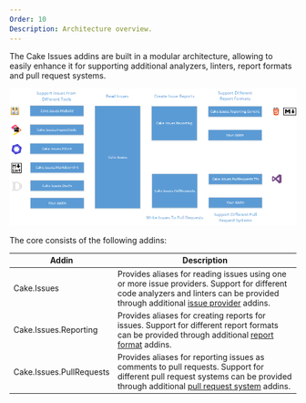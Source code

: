 ```yaml
---
Order: 10
Description: Architecture overview.
---
```


The Cake Issues addins are built in a modular architecture, allowing to easily
enhance it for supporting additional analyzers, linters, report formats and pull request systems.

![Architecture Overview](overview.png "Architecture Overview")

The core consists of the following addins:

| Addin                    | Description                                                                                                                                                                         |
|--------------------------|-------------------------------------------------------------------------------------------------------------------------------------------------------------------------------------|
| Cake.Issues              | Provides aliases for reading issues using one or more issue providers. Support for different code analyzers and linters can be provided through additional [issue provider] addins. |
| Cake.Issues.Reporting    | Provides aliases for creating reports for issues. Support for different report formats can be provided through additional [report format] addins.                                   |
| Cake.Issues.PullRequests | Provides aliases for reporting issues as comments to pull requests. Support for different pull request systems can be provided through additional [pull request system] addins.     |

[issue provider]: issue-provider
[report format]: report-format
[pull request system]: pull-request-system
